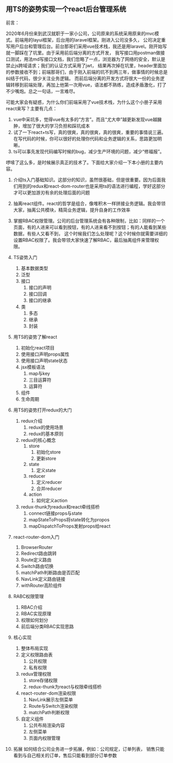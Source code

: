 ## 用TS的姿势实现一个react后台管理系统

前言：

2020年6月份来到武汉就职于一家小公司，公司原来的系统采用原来的mvc模式。前端用的layui框架，后台用的laravel框架。刚进入公司没多久，
公司决定重写用户后台和管理后台。前台那哥们采用vue技术栈，我还是用laravel。刚开始写就一脚踩在了坑里。由于采用前后端分离的方式开发，
我写接口用postman做接口测试，用法md写接口文档，我们忽略了一点，浏览器为了网络的安全，默认是禁止js跨域请求；我们的认证方式采用了jwt，
结果再次掉在坑里，header里面加的参数接收不到；前端那哥们，由于刚入前端的坑不到两三年，做事情的时候总是纠结于代码，很少关注业务逻辑。
而前后端分离的开发方式将很大一份的业务逻辑转移到前端处理，再加上他第一次用vue，语法都不熟练，造成矛盾激化，打了不少嘴炮。总之一句话，一言难尽。

可能大家会有疑惑，为什么你们前端采用了vue技术栈，为什么这个小册子采用react来写？主要有几点：
	
1.  vue中采坑多，觉得vue有太多的“方言”。而且“尤大申”越更新发现vue越臃肿，增加了很大的学习负担和踩坑成本
2.  试了一下react+ts写，真的很爽，真的很爽，真的很爽，重要的事情说三遍。在写代码的时候，你可以很好的处理你代码和业务逻辑的关系，思路更加明晰。
3.  ts可以事先发现代码编写时候的bug，减少生产环境的问题，减少“修福报”。

啰嗦了这么多，是时候展示真正的技术了。下面给大家介绍一下本小册的主要内容。

1.  介绍ts入门基础知识。这部分的知识，虽然很基础，但是很重要。因为后面我们用到的redux和react-dom-router也是采用ts的语法进行编程，学好这部分才可以更加游刃有余的处理后面的问题
2.  抽离react组件。react的哲学是组合，像堆积木一样拼接业务逻辑。我会带领大家，抽离公共模块，精简业务逻辑，提升自身的工作效率
3.  掌握RBAC权限管理。公司的后台管理系统会有各种限制，比如：同样的一个页面，有的人进来可以看到按钮，有的人进来看不到按钮；有的人能看到某些数据，有些人又看不到，
这个时候我们怎么处理呢？这个时候你就需要详细的设置RBAC权限了。我会带领大家快速了解RBAC，最后抽离组件来管理权限。

1. TS姿势入门
    1.  基本数据类型
    2.  泛型
    3.  接口
        1.  接口的声明
        2.  接口回调
        3.  接口的继承
    4.  类
        1.  多态
        2.  继承
        3.  封装
    
2.  用TS的姿势了解react
    1.  初始化react项目
    2.  使用接口声明props属性
    3.  使用接口声明state状态
    4.  jsx模板语法
        1.  map与key
        2.  三目运算符
        3.  运算符
    6.  组件
    5.  生命周期
    
3.  用TS的姿势打开redux的大门
    1.  redux介绍
        1.  redux的使用场景
        2.  redux的基本原则
    2.  redux的核心概念
        1. store
            1.  初始化store
            2.  更新store
        2. state
            1.  定义state
        3. reducer
            1.  定义reducer
            2.  合并reducer
        4. action
            1.  如何定义action
    3.  redux-thunk为readux和react牵线搭桥    
        1.  connect链接props与state
        2.  mapStateToProps将state转化为propos
        3.  mapDispatchToProps发射props给react
    
4.  react-router-dom入门
    1.  BrowserRouter
    2.  Redirect路由跳转
    3.  Route定义路由
    4.  Switch路由切换
    5.  matchPath判断路由是否匹配
    6.  NavLink定义路由链接
    7.  withRouter高阶组件
    
5.  RABC权限管理
    1.  RBAC介绍
    2.  RBAC实现原理
    3.  权限如何划分
    4.  前后端分类RBAC实现思路

6.  核心实现
    1.  整体布局实现
    2.  定义权限路由表
        1.  公共权限
        2.  私有权限
    3.  redux管理权限
        1.  store存储权限
        2.  redux-thunk为react与权限牵线搭桥   
    4.  react-router-dom渲染权限
        1.  NavLink展示左侧菜单
        2.  Route与Switch渲染权限
        3.  matchPath判断权限
    5.  自定义组件
        1.  公共布局渲染内容
        2.  左侧菜单
        3.  页面内权限管理
    
7.  拓展
    如何结合公司业务进一步拓展，例如：公司规定，订单列表，
    销售只能看到与自己相关的订单，售后只能看到部分订单参数
